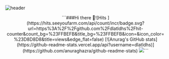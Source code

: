![header](https://capsule-render.vercel.app/api?type=waving&color=AF7AC5&height=300&section=header&text=dlatldhs%20(Full_Stack)&fontSize=45&fontColor=FDFEFE)
<p align="center">
```###Hi there 👋![Hits ](https://hits.seeyoufarm.com/api/count/incr/badge.svg?url=https%3A%2F%2Fgithub.com%2Fdlatldhs%2Fhit-counter&count_bg=%23FFBEFB&title_bg=%23FFBEFB&icon=&icon_color=%23D8D8D8&title=views&edge_flat=false)
[![Anurag's GitHub stats](https://github-readme-stats.vercel.app/api?username=dlatldhs)](https://github.com/anuraghazra/github-readme-stats)
<img src="https://img.shields.io/badge/Python-3766AB?style=flat-square&logo=Python&logoColor=white"/></a>```
</p>

